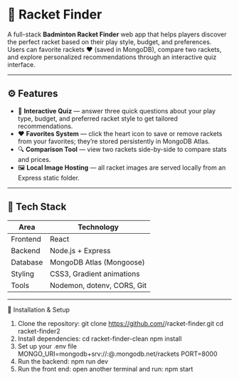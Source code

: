 # 🏸 Racket Finder

A full-stack **Badminton Racket Finder** web app that helps players discover the perfect racket based on their play style, budget, and preferences.  
Users can favorite rackets ❤️ (saved in MongoDB), compare two rackets, and explore personalized recommendations through an interactive quiz interface.

---


## ⚙️ Features

- 🎯 **Interactive Quiz** — answer three quick questions about your play type, budget, and preferred racket style to get tailored recommendations.  
- ❤️ **Favorites System** — click the heart icon to save or remove rackets from your favorites; they’re stored persistently in MongoDB Atlas.  
- 🔍 **Comparison Tool** — view two rackets side-by-side to compare stats and prices.  
- 🖼️ **Local Image Hosting** — all racket images are served locally from an Express static folder.  

---

## 🧰 Tech Stack

| Area | Technology |
|------|-------------|
| Frontend | React |
| Backend | Node.js + Express |
| Database | MongoDB Atlas (Mongoose) |
| Styling | CSS3, Gradient animations |
| Tools | Nodemon, dotenv, CORS, Git |

---

🚀 Installation & Setup
1. Clone the repository:
   git clone https://github.com/<your-username>/racket-finder.git
   cd racket-finder2
2. Install dependencies:
   cd racket-finder-clean
   npm install
3. Set up your .env file
   MONGO_URI=mongodb+srv://<username>:<password>@<cluster>.mongodb.net/rackets
   PORT=8000
4. Run the backend:
   npm run dev
5. Run the front end:
   open another terminal and run:
   npm start




   




